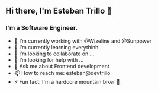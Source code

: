 ## Hi there, I'm Esteban Trillo 👋

### I'm a Software Engineer.

- 🔭 I’m currently working with @Wizeline and @Sunpower
- 🌱 I’m currently learning everythinh
- 👯 I’m looking to collaborate on ...
- 🤔 I’m looking for help with ...
- 💬 Ask me about Frontend development
- 📫 How to reach me: esteban@devtrillo
- ⚡ Fun fact: I'm a hardcore mountain biker 🚵
